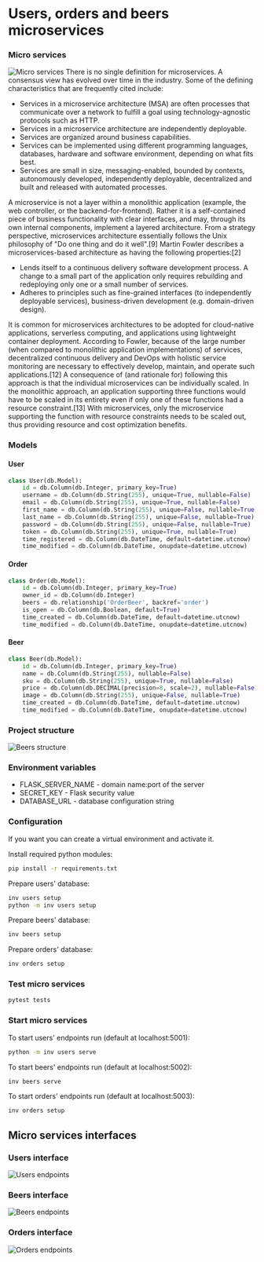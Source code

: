 # Users, orders and beers microservices

### Micro services

![Micro services](https://miro.medium.com/proxy/1*xu1Ge_Cew0DHdSU6ETcpLQ.png)
There is no single definition for microservices. A consensus view has evolved over time in the industry. Some of the defining characteristics that are frequently cited include:

* Services in a microservice architecture (MSA) are often processes that communicate over a network to fulfill a goal using technology-agnostic protocols such as HTTP.
* Services in a microservice architecture are independently deployable.
* Services are organized around business capabilities.
* Services can be implemented using different programming languages, databases, hardware and software environment, depending on what fits best.
* Services are small in size, messaging-enabled, bounded by contexts, autonomously developed, independently deployable, decentralized and built and released with automated processes.

A microservice is not a layer within a monolithic application (example, the web controller, or the backend-for-frontend). Rather it is a self-contained piece of business functionality with clear interfaces, and may, through its own internal components, implement a layered architecture. From a strategy perspective, microservices architecture essentially follows the Unix philosophy of "Do one thing and do it well".[9] Martin Fowler describes a microservices-based architecture as having the following properties:[2]

* Lends itself to a continuous delivery software development process. A change to a small part of the application only requires rebuilding and redeploying only one or a small number of services.
* Adheres to principles such as fine-grained interfaces (to independently deployable services), business-driven development (e.g. domain-driven design).

It is common for microservices architectures to be adopted for cloud-native applications, serverless computing, and applications using lightweight container deployment. According to Fowler, because of the large number (when compared to monolithic application implementations) of services, decentralized continuous delivery and DevOps with holistic service monitoring are necessary to effectively develop, maintain, and operate such applications.[12] A consequence of (and rationale for) following this approach is that the individual microservices can be individually scaled. In the monolithic approach, an application supporting three functions would have to be scaled in its entirety even if only one of these functions had a resource constraint.[13] With microservices, only the microservice supporting the function with resource constraints needs to be scaled out, thus providing resource and cost optimization benefits.

### Models
#### User

```python
class User(db.Model):
    id = db.Column(db.Integer, primary_key=True)
    username = db.Column(db.String(255), unique=True, nullable=False)
    email = db.Column(db.String(255), unique=True, nullable=False)
    first_name = db.Column(db.String(255), unique=False, nullable=True)
    last_name = db.Column(db.String(255), unique=False, nullable=True)
    password = db.Column(db.String(255), unique=False, nullable=True)
    token = db.Column(db.String(255), unique=True, nullable=True)
    time_registered = db.Column(db.DateTime, default=datetime.utcnow)
    time_modified = db.Column(db.DateTime, onupdate=datetime.utcnow)
```

#### Order
```python
class Order(db.Model):
    id = db.Column(db.Integer, primary_key=True)
    owner_id = db.Column(db.Integer)
    beers = db.relationship('OrderBeer', backref='order')
    is_open = db.Column(db.Boolean, default=True)
    time_created = db.Column(db.DateTime, default=datetime.utcnow)
    time_modified = db.Column(db.DateTime, onupdate=datetime.utcnow)

```
#### Beer
```python
class Beer(db.Model):
    id = db.Column(db.Integer, primary_key=True)
    name = db.Column(db.String(255), nullable=False)
    sku = db.Column(db.String(255), unique=True, nullable=False)
    price = db.Column(db.DECIMAL(precision=8, scale=2), nullable=False)
    image = db.Column(db.String(255), unique=False, nullable=True)
    time_created = db.Column(db.DateTime, default=datetime.utcnow)
    time_modified = db.Column(db.DateTime, onupdate=datetime.utcnow)
```

### Project structure

![Beers structure](img/beers_structure.png)

### Environment variables
* FLASK_SERVER_NAME - domain name:port of the server
* SECRET_KEY - Flask security value
* DATABASE_URL - database configuration string

### Configuration
If you want you can create a virtual environment and activate it.

Install required python modules:
```bash
pip install -r requirements.txt
```

Prepare users' database:
```bash
inv users setup
python -m inv users setup
```

Prepare beers' database:
```bash
inv beers setup
```

Prepare orders' database:
```bash
inv orders setup    
```

### Test micro services
```bash
pytest tests
```

### Start micro services
To start users' endpoints run (default at localhost:5001): 
```bash
python -m inv users serve
```

To start beers' endpoints run (default at localhost:5002):
```bash
inv beers serve
```

To start orders' endpoints run (default at localhost:5003):
```bash
inv orders setup
```

## Micro services interfaces
### Users interface

![Users endpoints](img/users_api.png)

### Beers interface

![Beers endpoints](img/beers_api.png)

### Orders interface

![Orders endpoints](img/orders_api.png)

